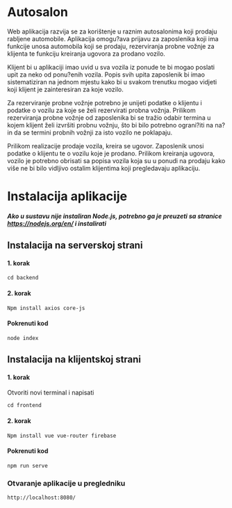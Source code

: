 # Autosalon

Web aplikacija razvija se za korištenje u raznim autosalonima koji prodaju rabljene automobile. 
Aplikacija omogu?ava prijavu za zaposlenika koji ima funkcije unosa automobila koji se prodaju, rezerviranja probne vožnje za klijenta te funkciju kreiranja ugovora za prodano vozilo.

Klijent bi u aplikaciji imao uvid u sva vozila iz ponude te bi mogao poslati upit za neko od ponu?enih vozila. Popis svih upita zaposlenik bi imao sistematiziran na jednom mjestu kako bi u svakom trenutku mogao vidjeti koji klijent je zainteresiran za koje vozilo. 

Za rezerviranje probne vožnje potrebno je unijeti podatke o klijentu i podatke o vozilu za koje se želi rezervirati probna vožnja. Prilikom rezerviranja probne vožnje od zaposlenika bi se tražio odabir termina u kojem klijent želi izvršiti probnu vožnju, što bi bilo potrebno ograni?iti na na?in da se termini probnih vožnji za isto vozilo ne poklapaju.

Prilikom realizacije prodaje vozila, kreira se ugovor. Zaposlenik unosi podatke o klijentu te o vozilu koje je prodano. Prilikom kreiranja ugovora, vozilo je potrebno obrisati sa popisa vozila koja su u ponudi na prodaju kako više ne bi bilo vidljivo ostalim klijentima koji pregledavaju aplikaciju.

# Instalacija aplikacije
##### Ako u sustavu nije instaliran Node.js, potrebno ga je preuzeti sa stranice https://nodejs.org/en/ i instalirati
## Instalacija na serverskoj strani

#### 1. korak
```
cd backend
```
#### 2. korak
```
Npm install axios core-js
```

#### Pokrenuti kod
```
node index
```
## Instalacija na klijentskoj strani
#### 1. korak
Otvoriti novi terminal i napisati
```
cd frontend
```
#### 2. korak
```
Npm install vue vue-router firebase
```
#### Pokrenuti kod
```
npm run serve
```
### Otvaranje aplikacije u pregledniku
```
http://localhost:8080/ 
```
